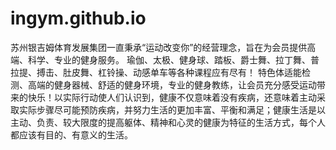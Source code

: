 # ingym.github.io
  苏州银吉姆体育发展集团一直秉承“运动改变你”的经营理念，旨在为会员提供高端、科学、专业的健身服务。      瑜伽、太极、健身球、踏板、爵士舞、拉丁舞、普拉提、搏击、肚皮舞、杠铃操、动感单车等各种课程应有尽有！      特色体适能检测、高端的健身器械、舒适的健身环境，专业的健身教练，让会员充分感受运动带来的快乐！以实际行动使人们认识到，健康不仅意味着没有疾病，还意味着主动采取实际步骤尽可能预防疾病，并努力生活的更加丰富、平衡和满足；健康生活是以主动、负责、较大限度的提高躯体、精神和心灵的健康为特征的生活方式，每个人都应该有目的、有意义的生活。
